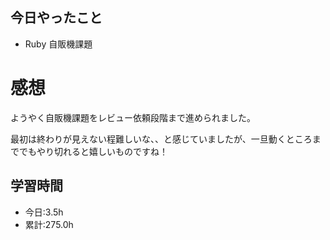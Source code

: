 ## 今日やったこと
- Ruby 自販機課題 
 
# 感想
ようやく自販機課題をレビュー依頼段階まで進められました。

最初は終わりが見えない程難しいな、、と感じていましたが、一旦動くところまででもやり切れると嬉しいものですね！

## 学習時間
- 今日:3.5h
- 累計:275.0h
